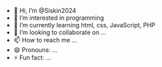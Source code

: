 - 👋 Hi, I’m @Siskin2024
- 👀 I’m interested in programming
- 🌱 I’m currently learning html, css, JavaScript, PHP
- 💞️ I’m looking to collaborate on ...
- 📫 How to reach me ...
- 😄 Pronouns: ...
- ⚡ Fun fact: ...

<!---
Siskin2024/Siskin2024 is a ✨ special ✨ repository because its `README.md` (this file) appears on your GitHub profile.
You can click the Preview link to take a look at your changes.
--->
